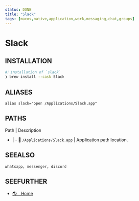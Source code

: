 ```yaml
---
status: DONE
title: "Slack"
tags: [macos,native,application,work,messaging,chat,groups]
---
```


# Slack

## INSTALLATION


```bash
#ℹ︎ installation of `slack`
❯ brew install --cask Slack
```



## ALIASES

    alias slack="open /Applications/Slack.app"


## PATHS

Path | Description
- | -
📂 `/Applications/Slack.app` | Application path location.

## SEEALSO

    whatsapp, messenger, discord

## SEEFURTHER

- [🌎 Home](https://www.slack.com)
